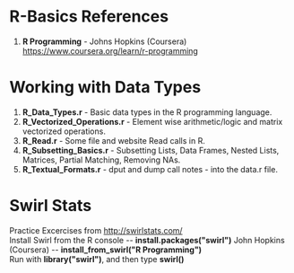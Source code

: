 # R-Basics References
1.  **R Programming** - Johns Hopkins (Coursera)   
    https://www.coursera.org/learn/r-programming

# Working with Data Types
1.  **R_Data_Types.r**              - Basic data types in the R programming language.
2.  **R_Vectorized_Operations.r**   - Element wise arithmetic/logic and matrix vectorized operations.
3.  **R_Read.r**                    - Some file and website Read calls in R.  
4.  **R_Subsetting_Basics.r**       - Subsetting Lists, Data Frames, Nested Lists, Matrices, Partial Matching, Removing NAs.
5.  **R_Textual_Formats.r**         - dput and dump call notes - into the data.r file.

# Swirl Stats
Practice Excercises from http://swirlstats.com/  
Install Swirl from the R console --  **install.packages("swirl")**
John Hopkins (Coursera) -- **install_from_swirl("R Programming")**  
Run with **library("swirl")**, and then type **swirl()**
